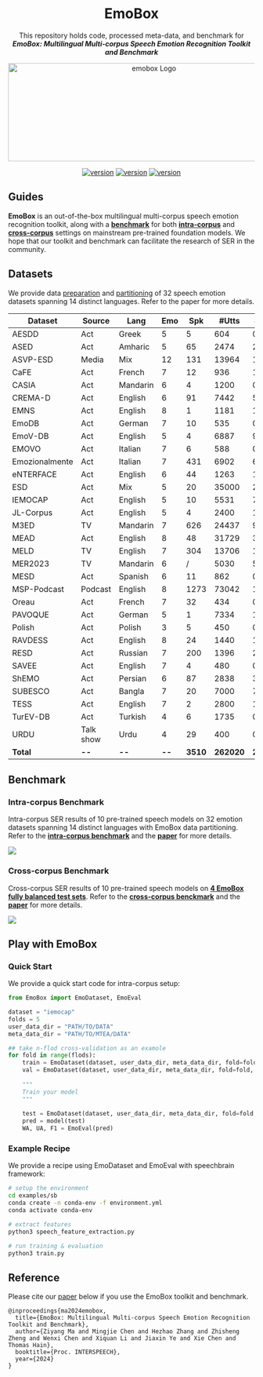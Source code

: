 <div align="center">
    <h1>
    EmoBox
    </h1>
    <p>
    This repository holds code, processed meta-data, and benchmark for <br>
    <b><em>EmoBox: Multilingual Multi-corpus Speech Emotion Recognition Toolkit and Benchmark</em></b>
    </p>
    <p>
    <img src="docs/logo.png" alt="emobox Logo" style="width: 580px; height: 200px;">
    </p>
    <p>
    </p>
    <a href="https://emo-box.github.io/index.html"><img src="https://img.shields.io/badge/Benchmark-link-lightgrey" alt="version"></a>
    <a href="https://arxiv.org/abs/2406.07162"><img src="https://img.shields.io/badge/Paper-link-orange" alt="version"></a>
    <a href="https://github.com/emo-box/EmoBox"><img src="https://img.shields.io/badge/License-MIT-red.svg" alt="version"></a>
</div>

## Guides

**EmoBox** is an out-of-the-box multilingual multi-corpus speech emotion recognition toolkit, along with a [**benchmark**](https://emo-box.github.io/index.html) for both [**intra-corpus**](https://emo-box.github.io/leaderboard1.html) and [**cross-corpus**](https://emo-box.github.io/leaderboard2.html) settings on mainstream pre-trained foundation models. We hope that our toolkit and benchmark can facilitate the research of SER in the community. 



## Datasets

We provide data [preparation](EmoBox/preprocess/scripts) and [partitioning](data) of 32 speech emotion datasets spanning 14 distinct languages. Refer to the paper for more details.

| **Dataset**    | **Source** | **Lang** | **Emo** | **Spk**  | **#Utts**  | **#Hrs**  |
| -------------- | ---------- | -------- | ------- | -------- | ---------- | --------- |
| AESDD          | Act        | Greek    | 5       | 5        | 604        | 0.7       |
| ASED           | Act        | Amharic  | 5       | 65       | 2474       | 2.1       |
| ASVP-ESD       | Media      | Mix      | 12      | 131      | 13964      | 18.0      |
| CaFE           | Act        | French   | 7       | 12       | 936        | 1.2       |
| CASIA          | Act        | Mandarin | 6       | 4        | 1200       | 0.6       |
| CREMA-D        | Act        | English  | 6       | 91       | 7442       | 5.3       |
| EMNS           | Act        | English  | 8       | 1        | 1181       | 1.9       |
| EmoDB          | Act        | German   | 7       | 10       | 535        | 0.4       |
| EmoV-DB        | Act        | English  | 5       | 4        | 6887       | 9.5       |
| EMOVO          | Act        | Italian  | 7       | 6        | 588        | 0.5       |
| Emozionalmente | Act        | Italian  | 7       | 431      | 6902       | 6.3       |
| eNTERFACE      | Act        | English  | 6       | 44       | 1263       | 1.1       |
| ESD            | Act        | Mix      | 5       | 20       | 35000      | 29.1      |
| IEMOCAP        | Act        | English  | 5       | 10       | 5531       | 7.0       |
| JL-Corpus      | Act        | English  | 5       | 4        | 2400       | 1.4       |
| M3ED           | TV         | Mandarin | 7       | 626      | 24437      | 9.8       |
| MEAD           | Act        | English  | 8       | 48       | 31729      | 37.3      |
| MELD           | TV         | English  | 7       | 304      | 13706      | 12.1      |
| MER2023        | TV         | Mandarin | 6       | /        | 5030       | 5.9       |
| MESD           | Act        | Spanish  | 6       | 11       | 862        | 0.2       |
| MSP-Podcast    | Podcast    | English  | 8       | 1273     | 73042      | 113.6     |
| Oreau          | Act        | French   | 7       | 32       | 434        | 0.3       |
| PAVOQUE        | Act        | German   | 5       | 1        | 7334       | 12.2      |
| Polish         | Act        | Polish   | 3       | 5        | 450        | 0.1       |
| RAVDESS        | Act        | English  | 8       | 24       | 1440       | 1.5       |
| RESD           | Act        | Russian  | 7       | 200      | 1396       | 2.3       |
| SAVEE          | Act        | English  | 7       | 4        | 480        | 0.5       |
| ShEMO          | Act        | Persian  | 6       | 87       | 2838       | 3.3       |
| SUBESCO        | Act        | Bangla   | 7       | 20       | 7000       | 7.8       |
| TESS           | Act        | English  | 7       | 2        | 2800       | 1.6       |
| TurEV-DB       | Act        | Turkish  | 4       | 6        | 1735       | 0.5       |
| URDU           | Talk show  | Urdu     | 4       | 29       | 400        | 0.3       |
| **Total**      | **--**     | **--**   | **--**  | **3510** | **262020** | **294.4** |



## Benchmark

### Intra-corpus Benchmark

Intra-corpus SER results of 10 pre-trained speech models on 32 emotion datasets spanning 14 distinct languages with EmoBox data partitioning. Refer to the [**intra-corpus benchmark**](https://emo-box.github.io/leaderboard1.html) and the [**paper**](https://arxiv.org/abs/2406.07162) for more details. 

![](./docs/intra-corpus.jpg)



### Cross-corpus Benchmark

Cross-corpus SER results of 10 pre-trained speech models on [**4 EmoBox fully balanced test sets**](data/track2). Refer to the [**cross-corpus benckmark**](https://emo-box.github.io/leaderboard2.html) and the [**paper**](https://arxiv.org/abs/2406.07162) for more details. 

![](./docs/cross-corpus.jpg)



## Play with EmoBox

### Quick Start

We provide a quick start code for intra-corpus setup: 

```python
from EmoBox import EmoDataset, EmoEval

dataset = "iemocap"
folds = 5
user_data_dir = "PATH/TO/DATA"
meta_data_dir = "PATH/TO/MTEA/DATA"

## take n-flod cross-validation as an examole
for fold in range(flods):
	train = EmoDataset(dataset, user_data_dir, meta_data_dir, fold=fold, split="train")
	val = EmoDataset(dataset, user_data_dir, meta_data_dir, fold=fold, split="valid")
	
    """
	Train your model
	"""
    
    test = EmoDataset(dataset, user_data_dir, meta_data_dir, fold=fold, split="test")
	pred = model(test)
	WA, UA, F1 = EmoEval(pred)
```


### Example Recipe

We provide a recipe using EmoDataset and EmoEval with speechbrain framework: 

```bash
# setup the environment
cd examples/sb
conda create -n conda-env -f environment.yml
conda activate conda-env

# extract features
python3 speech_feature_extraction.py

# run training & evaluation
python3 train.py
```



## Reference

Please cite our [paper](https://arxiv.org/abs/2406.07162) below if you use the EmoBox toolkit and benchmark.
```
@inproceedings{ma2024emobox,
  title={EmoBox: Multilingual Multi-corpus Speech Emotion Recognition Toolkit and Benchmark},
  author={Ziyang Ma and Mingjie Chen and Hezhao Zhang and Zhisheng Zheng and Wenxi Chen and Xiquan Li and Jiaxin Ye and Xie Chen and Thomas Hain},
  booktitle={Proc. INTERSPEECH},
  year={2024}
}
```
